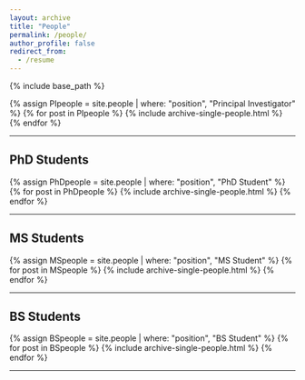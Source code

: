 ```yaml
---
layout: archive
title: "People"
permalink: /people/
author_profile: false
redirect_from:
  - /resume
---
```


{% include base_path %}

{% assign PIpeople = site.people | where: "position", "Principal Investigator" %}
{% for post in PIpeople %}
    {% include archive-single-people.html %}
{% endfor %}

---

## PhD Students
{% assign PhDpeople = site.people | where: "position", "PhD Student" %}
{% for post in PhDpeople %}
    {% include archive-single-people.html %}
{% endfor %}

---

## MS Students
{% assign MSpeople = site.people | where: "position", "MS Student" %}
{% for post in MSpeople %}
    {% include archive-single-people.html %}
{% endfor %}

---

## BS Students
{% assign BSpeople = site.people | where: "position", "BS Student" %}
{% for post in BSpeople %}
    {% include archive-single-people.html %}
{% endfor %}

---



